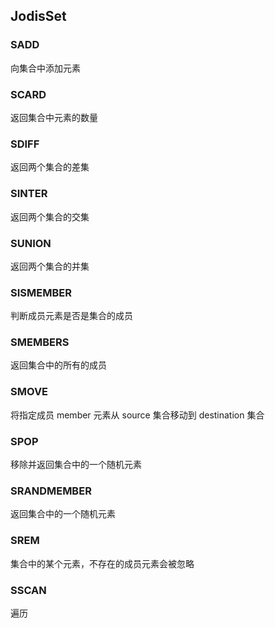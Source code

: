 ## JodisSet

### SADD
向集合中添加元素

### SCARD
返回集合中元素的数量

### SDIFF
返回两个集合的差集

### SINTER
返回两个集合的交集

### SUNION
返回两个集合的并集

### SISMEMBER
判断成员元素是否是集合的成员

### SMEMBERS
返回集合中的所有的成员

### SMOVE
将指定成员 member 元素从 source 集合移动到 destination 集合

### SPOP
移除并返回集合中的一个随机元素

### SRANDMEMBER
返回集合中的一个随机元素

### SREM
集合中的某个元素，不存在的成员元素会被忽略

### SSCAN
遍历
